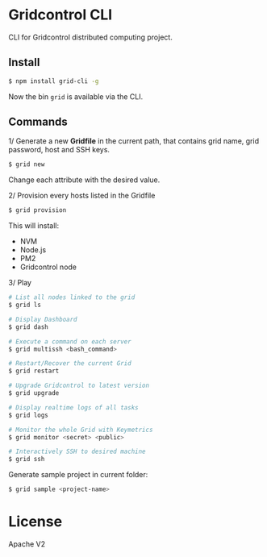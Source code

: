 
# Gridcontrol CLI

CLI for Gridcontrol distributed computing project.

## Install

```bash
$ npm install grid-cli -g
```

Now the bin `grid` is available via the CLI.

## Commands

1/ Generate a new **Gridfile** in the current path, that contains grid name, grid password, host and SSH keys.

```bash
$ grid new
```

Change each attribute with the desired value.

2/ Provision every hosts listed in the Gridfile

```bash
$ grid provision
```

This will install:

- NVM
- Node.js
- PM2
- Gridcontrol node

3/ Play

```bash
# List all nodes linked to the grid
$ grid ls

# Display Dashboard
$ grid dash

# Execute a command on each server
$ grid multissh <bash_command>

# Restart/Recover the current Grid
$ grid restart

# Upgrade Gridcontrol to latest version
$ grid upgrade

# Display realtime logs of all tasks
$ grid logs

# Monitor the whole Grid with Keymetrics
$ grid monitor <secret> <public>

# Interactively SSH to desired machine
$ grid ssh
```

Generate sample project in current folder:

```bash
$ grid sample <project-name>
```

# License

Apache V2
